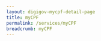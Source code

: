 ```yaml
---
layout: digigov-mycpf-detail-page
title: myCPF
permalink: /services/myCPF
breadcrumb: myCPF
---
```


